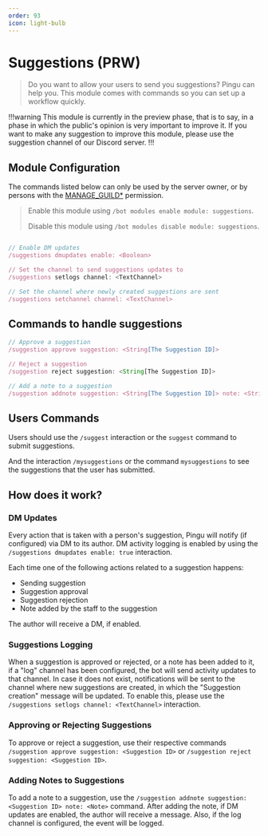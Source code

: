 ```yaml
---
order: 93
icon: light-bulb
---
```


# Suggestions (PRW)

>  Do you want to allow your users to send you suggestions? Pingu can help you. This module comes with commands so you can set up a workflow quickly.

!!!warning
This module is currently in the preview phase, that is to say, in a phase in which the public's opinion is very important to improve it. If you want to make any suggestion to improve this module, please use the suggestion channel of our Discord server.
!!!

## Module Configuration


The commands listed below can only be used by the server owner, or by persons with the [MANAGE_GUILD\*](https://discord.com/developers/docs/topics/permissions) permission.

> Enable this module using `/bot modules enable module: suggestions`.
>
> Disable this module using `/bot modules disable module: suggestions`.

```javascript

// Enable DM updates
/suggestions dmupdates enable: <Boolean>

// Set the channel to send suggestions updates to
/suggestions setlogs channel: <TextChannel>

// Set the channel where newly created suggestions are sent
/suggestions setchannel channel: <TextChannel>

```

## Commands to handle suggestions

```javascript
// Approve a suggestion
/suggestion approve suggestion: <String[The Suggestion ID]>

// Reject a suggestion
/suggestion reject suggestion: <String[The Suggestion ID]>

// Add a note to a suggestion
/suggestion addnote suggestion: <String[The Suggestion ID]> note: <String[The Note]>
```

## Users Commands

Users should use the `/suggest` interaction or the `suggest` command to submit suggestions.

And the interaction `/mysuggestions` or the command `mysuggestions` to see the suggestions that the user has submitted.

## How does it work?
### DM Updates

Every action that is taken with a person's suggestion, Pingu will notify (if configured) via DM to its author. DM activity logging is enabled by using the `/suggestions dmupdates enable: true` interaction.

Each time one of the following actions related to a suggestion happens:
- Sending suggestion
- Suggestion approval
- Suggestion rejection
- Note added by the staff to the suggestion

The author will receive a DM, if enabled.

### Suggestions Logging

When a suggestion is approved or rejected, or a note has been added to it, if a "log" channel has been configured, the bot will send activity updates to that channel. In case it does not exist, notifications will be sent to the channel where new suggestions are created, in which the "Suggestion creation" message will be updated. To enable this, please use the `/suggestions setlogs channel: <TextChannel>` interaction.

### Approving or Rejecting Suggestions

To approve or reject a suggestion, use their respective commands `/suggestion approve suggestion: <Suggestion ID>` or `/suggestion reject suggestion: <Suggestion ID>`.

### Adding Notes to Suggestions

To add a note to a suggestion, use the `/suggestion addnote suggestion: <Suggestion ID> note: <Note>` command. After adding the note, if DM updates are enabled, the author will receive a message. Also, if the log channel is configured, the event will be logged.